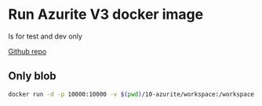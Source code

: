 # Run Azurite V3 docker image

Is for test and dev only

[Github repo](https://github.com/Azure/Azurite#dockerhub)

## Only blob

```bash
docker run -d -p 10000:10000 -v $(pwd)/10-azurite/workspace:/workspace mcr.microsoft.com/azure-storage/azurite azurite-blob -l /workspace -d /workspace/debug.log --blobHost 0.0.0.0
```
